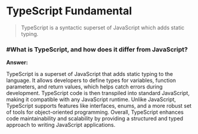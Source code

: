 # TypeScript Fundamental

> TypeScript is a syntactic superset of JavaScript which adds static typing.

### #What is TypeScript, and how does it differ from JavaScript?

**Answer:**

TypeScript is a superset of JavaScript that adds static typing to the language. It allows developers to define types for variables, function parameters, and return values, which helps catch errors during development. TypeScript code is then transpiled into standard JavaScript, making it compatible with any JavaScript runtime. Unlike JavaScript, TypeScript supports features like interfaces, enums, and a more robust set of tools for object-oriented programming. Overall, TypeScript enhances code maintainability and scalability by providing a structured and typed approach to writing JavaScript applications.
